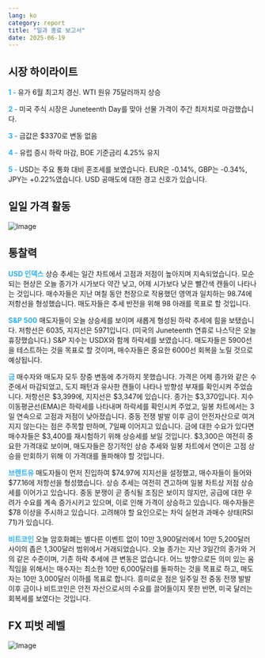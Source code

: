 ```yaml
---
lang: ko
category: report
title: "일과 종료 보고서"
date: 2025-06-19
---
```



<h2>시장 하이라이트</h2>
<strong style="color: #2caef7;">1 - </strong> 유가 6월 최고치 경신. WTI 원유 75달러까지 상승

<strong style="color: #2caef7;">2 - </strong> 미국 주식 시장은 Juneteenth Day를 맞아 선물 가격이 주간 최저치로 마감했습니다.


<strong style="color: #2caef7;">3 - </strong> 금값은 $3370로 변동 없음


<strong style="color: #2caef7;">4 - </strong> 유럽 증시 하락 마감, BOE 기준금리 4.25% 유지

<strong style="color: #2caef7;">5 - </strong> USD는 주요 통화 대비 혼조세를 보였습니다. EUR은 -0.14%, GBP는 -0.34%, JPY는 +0.22%였습니다. USD 공매도에 대한 경고 신호가 있습니다.



<h2>일일 가격 활동</h2>
<img src="https://markleighedu.github.io/img/Jun-2025/19-Jun-2025/price.jpg" alt="Image"/>

<h2>통찰력</h2>
<strong style="color: #2caef7;">USD 인덱스</strong> 상승 추세는 일간 차트에서 고점과 저점이 높아지며 지속되었습니다. 모순되는 현상은 오늘 종가가 시가보다 약간 낮고, 어제 시가보다 낮은 빨간색 캔들이 나타나는 것입니다. 매수자들은 지난 며칠 동안 천장으로 작용했던 영역과 일치하는 98.74에 저항선을 형성했습니다. 매도자들은 추세 반전을 위해 98 아래를 목표로 할 것입니다.

<strong style="color: #2caef7;">S&P 500</strong> 매도자들이 오늘 상승세를 보이며 새롭게 형성된 하락 추세에 힘을 보탰습니다. 저항선은 6035, 지지선은 5971입니다. (미국의 Juneteenth 연휴로 나스닥은 오늘 휴장했습니다.) S&P 지수는 USDX와 함께 하락세를 보였습니다. 매도자들은 5900선을 테스트하는 것을 목표로 할 것이며, 매수자들은 중요한 6000선 회복을 노릴 것으로 예상됩니다.

<strong style="color: #2caef7;">금</strong> 매수자와 매도자 모두 장중 변동에 추가하지 못했습니다. 가격은 어제 종가와 같은 수준에서 마감되었고, 도지 패턴과 유사한 캔들이 나타나 방향성 부재를 확인시켜 주었습니다. 저항선은 $3,399에, 지지선은 $3,347에 있습니다. 종가는 $3,370입니다. 지수이동평균선(EMA)은 하락세를 나타내며 하락세를 확인시켜 주었고, 일봉 차트에서는 3일 연속으로 고점과 저점이 낮아졌습니다. 중동 전쟁 발발 이후 금이 안전자산으로 여겨지지 않는다는 점은 주목할 만하며, 7일째 이어지고 있습니다. 금에 대한 수요가 있다면 매수자들은 $3,400를 재시험하기 위해 상승세를 보일 것입니다. $3,300은 여전히 중요한 가격대로 보이며, 매도자들은 장기적인 상승 추세와 일봉 차트에서 연이은 고점 상승을 만회하기 위해 이 가격대를 돌파해야 할 것입니다.

<strong style="color: #2caef7;">브렌트유</strong> 매도자들이 먼저 진입하여 $74.97에 지지선을 설정했고, 매수자들이 들어와 $77.16에 저항선을 형성했습니다. 상승 추세는 여전히 견고하며 일봉 차트상 저점 상승세를 이어가고 있습니다. 중동 분쟁이 곧 종식될 조짐은 보이지 않지만, 공급에 대한 우려가 수요를 계속 증가시키고 있으며, 이로 인해 가격이 상승하고 있습니다. 매수자들은 $78 이상을 주시하고 있습니다. 고려해야 할 요인으로는 차익 실현과 과매수 상태(RSI 71)가 있습니다.

<strong style="color: #2caef7;">비트코인</strong> 오늘 암호화폐는 별다른 이벤트 없이 10만 3,900달러에서 10만 5,200달러 사이의 좁은 1,300달러 범위에서 거래되었습니다. 오늘 종가는 지난 3일간의 종가와 거의 같은 수준이며, 기존 하락 추세에 큰 변동은 없습니다. 어느 방향으로든 의미 있는 움직임을 위해서는 매수자는 최소한 10만 6,000달러를 돌파하는 것을 목표로 하고, 매도자는 10만 3,000달러 이하를 목표로 합니다. 흥미로운 점은 일주일 전 중동 전쟁 발발 이후 금이나 비트코인은 안전 자산으로서의 수요를 끌어들이지 못한 반면, 미국 달러는 회복세를 보였다는 것입니다.



<h2>FX 피벗 레벨</h2>
<img src="https://markleighedu.github.io/img/Jun-2025/19-Jun-2025/pivot.jpg" alt="Image"/>